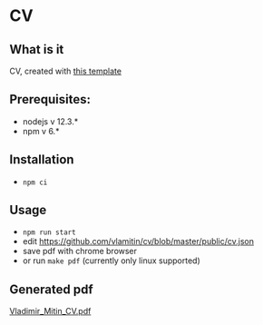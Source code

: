 # CV

## What is it
CV, created with [this template](https://github.com/EyalPerry/dev-cv)

## Prerequisites:
- nodejs v 12.3.*
- npm v 6.*

## Installation
- `npm ci`

## Usage
- `npm run start`
- edit https://github.com/vlamitin/cv/blob/master/public/cv.json
- save pdf with chrome browser
- or run `make pdf` (currently only linux supported)

## Generated pdf
[Vladimir_Mitin_CV.pdf](https://github.com/vlamitin/cv/blob/master/Vladimir_Mitin_CV.pdf)
